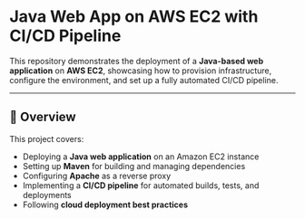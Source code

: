 # Java Web App on AWS EC2 with CI/CD Pipeline

This repository demonstrates the deployment of a **Java-based web application** on **AWS EC2**, showcasing how to provision infrastructure, configure the environment, and set up a fully automated CI/CD pipeline.

---

## 🚀 Overview

This project covers:
- Deploying a **Java web application** on an Amazon EC2 instance
- Setting up **Maven** for building and managing dependencies
- Configuring **Apache** as a reverse proxy
- Implementing a **CI/CD pipeline** for automated builds, tests, and deployments
- Following **cloud deployment best practices**
